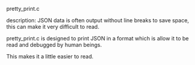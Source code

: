 pretty_print.c

description: 
JSON data is often output without line breaks to save space, this can make it very difficult to read. 

pretty_print.c is designed to print JSON in a format which is allow it to be read and debugged by human beings. 

This makes it a little easier to read.

